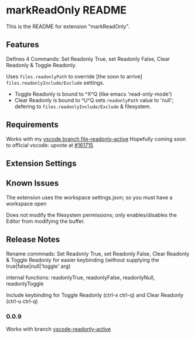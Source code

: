 # markReadOnly README

This is the README for extension "markReadOnly". 

## Features

Defines 4 Commands: Set Readonly True, set Readonly False, Clear Readonly & Toggle Readonly.

Uses `files.readonlyPath` to override [the soon to arrive] `files.readonlyInclude/Exclude` settings.

* Toggle Readonly is bound to ^X^Q (like emacs 'read-only-mode')
* Clear Readonly is bound to ^U^Q sets `readonlyPath` value to 'null'; defering to `files.readonlyInclude/Exclude` & filesystem.

## Requirements

Works with my [vscode branch file-readonly-active](https://github.com/jackpunt/vscode/tree/files-readonly-active) 
Hopefully coming soon to official vscode: upvote at [#161715](https://github.com/microsoft/vscode/issues/161715)

## Extension Settings

## Known Issues

The extension uses the workspace settings.json; so you must have a workspace open

Does not modify the filesystem permissions; only enables/disables the Editor from modifying the buffer.

## Release Notes

Rename commnads: Set Readonly True, set Readonly False, Clear Readonly & Toggle Readonly for easier keybinding (without supplying the true|false|null|'toggle' arg)

internal functions: readonlyTrue, readonlyFalse, readonlyNull, readonlyToggle

Include keybinding for Toggle Readonly (ctrl-x ctrl-q) and Clear Readonly (ctrl-u ctrl-q)

### 0.0.9

Works with branch [vscode-readonly-active](https://github.com/jackpunt/vscode/tree/files-readonly-active)


